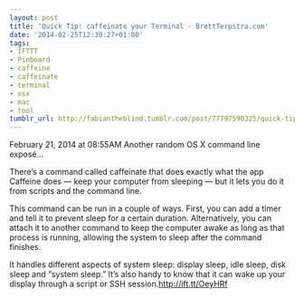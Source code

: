 ```yaml
---
layout: post
title: 'Quick Tip: caffeinate your Terminal - BrettTerpstra.com'
date: '2014-02-25T12:30:27+01:00'
tags:
- IFTTT
- Pinboard
- caffeine
- caffeinate
- terminal
- osx
- mac
- tool
tumblr_url: http://fabiantheblind.tumblr.com/post/77797590325/quick-tip-caffeinate-your-terminal-brettterpstra-com
---
```

February 21, 2014 at 08:55AM
Another random OS X command line exposé…

There’s a command called caffeinate that does exactly what the app Caffeine does — keep your computer from sleeping — but it lets you do it from scripts and the command line.

This command can be run in a couple of ways. First, you can add a timer and tell it to prevent sleep for a certain duration. Alternatively, you can attach it to another command to keep the computer awake as long as that process is running, allowing the system to sleep after the command finishes.

It handles different aspects of system sleep: display sleep, idle sleep, disk sleep and “system sleep.” It’s also handy to know that it can wake up your display through a script or SSH session.http://ift.tt/OeyHRf
